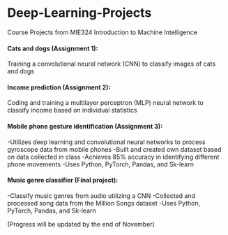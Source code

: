 # Deep-Learning-Projects
Course Projects from MIE324 Introduction to Machine Intelligence


#### Cats and dogs (Assignment 1):
Training a convolutional neural network (CNN) to classify images of cats and dogs

#### Income prediction (Assignment 2):
Coding and training a multilayer perceptron (MLP) neural network to classify income based on individual statistics

#### Mobile phone gesture identification (Assignment 3):
-Utilizes deep learning and convolutional neural networks to process gyroscope data from mobile phones
-Built and created own dataset based on data collected in class
-Achieves 85% accuracy in identifying different phone movements
-Uses Python, PyTorch, Pandas, and Sk-learn

#### Music genre classifier (Final project):
-Classify music genres from audio utilizing a CNN
-Collected and processed song data from the Million Songs dataset
-Uses Python, PyTorch, Pandas, and Sk-learn

(Progress will be updated by the end of November)
